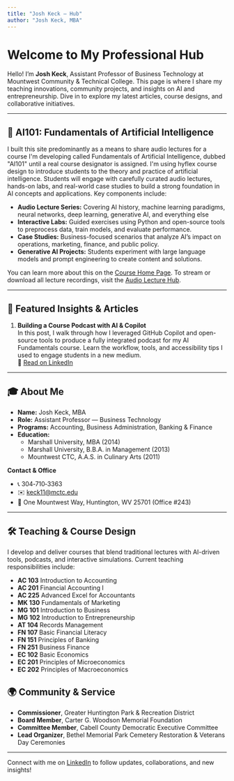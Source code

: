 ```yaml
---
title: "Josh Keck — Hub"
author: "Josh Keck, MBA"
---
```


# Welcome to My Professional Hub

Hello! I’m **Josh Keck**, Assistant Professor of Business Technology at Mountwest Community & Technical College. This page is where I share my teaching innovations, community projects, and insights on AI and entrepreneurship. Dive in to explore my latest articles, course designs, and collaborative initiatives.

---

## 🤖 AI101: Fundamentals of Artificial Intelligence

I built this site predominantly as a means to share audio lectures for a course I'm developing called Fundamentals of Artificial Intelligence, dubbed "AI101" until a real course designator is assigned. I'm using hyflex course design to introduce students to the theory and practice of artificial intelligence. Students will engage with carefully curated audio lectures, hands-on labs, and real-world case studies to build a strong foundation in AI concepts and applications. Key components include:

- **Audio Lecture Series:** Covering AI history, machine learning paradigms, neural networks, deep learning, generative AI, and everything else
- **Interactive Labs:** Guided exercises using Python and open-source tools to preprocess data, train models, and evaluate performance.  
- **Case Studies:** Business-focused scenarios that analyze AI’s impact on operations, marketing, finance, and public policy.  
- **Generative AI Projects:** Students experiment with large language models and prompt engineering to create content and solutions.

You can learn more about this on the [Course Home Page](audio_lectures/ai101.md). To stream or download all lecture recordings, visit the [Audio Lecture Hub](audio_lectures/audio_lectures.md).

---

## 🌟 Featured Insights & Articles

1. **Building a Course Podcast with AI & Copilot**  
   In this post, I walk through how I leveraged GitHub Copilot and open-source tools to produce a fully integrated podcast for my AI Fundamentals course. Learn the workflow, tools, and accessibility tips I used to engage students in a new medium.  
   🔗 [Read on LinkedIn](https://www.linkedin.com/pulse/building-course-podcast-ai-copilot-josh-keck-dkrhe/?trackingId=wFpN%2BIFCTkC4P80Hn%2B3grQ%3D%3D)


---

## 🎓 About Me

- **Name:** Josh Keck, MBA  
- **Role:** Assistant Professor — Business Technology  
- **Programs:** Accounting, Business Administration, Banking & Finance  
- **Education:**  
  - Marshall University, MBA (2014)  
  - Marshall University, B.B.A. in Management (2013)  
  - Mountwest CTC, A.A.S. in Culinary Arts (2011)

**Contact & Office**  
- 📞 304‑710‑3363  
- ✉️ keck11@mctc.edu  
- 🏢 One Mountwest Way, Huntington, WV 25701  (Office #243)  

---

## 🛠️ Teaching & Course Design

I develop and deliver courses that blend traditional lectures with AI-driven tools, podcasts, and interactive simulations. Current teaching responsibilities include:

- **AC 103** Introduction to Accounting  
- **AC 201** Financial Accounting I  
- **AC 225** Advanced Excel for Accountants  
- **MK 130** Fundamentals of Marketing  
- **MG 101** Introduction to Business  
- **MG 102** Introduction to Entrepreneurship  
- **AT 104** Records Management  
- **FN 107** Basic Financial Literacy  
- **FN 151** Principles of Banking  
- **FN 251** Business Finance  
- **EC 102** Basic Economics  
- **EC 201** Principles of Microeconomics  
- **EC 202** Principles of Macroeconomics


## 🌍 Community & Service

- **Commissioner**, Greater Huntington Park & Recreation District  
- **Board Member**, Carter G. Woodson Memorial Foundation  
- **Committee Member**, Cabell County Democratic Executive Committee  
- **Lead Organizer**, Bethel Memorial Park Cemetery Restoration & Veterans Day Ceremonies

---


Connect with me on [LinkedIn](https://www.linkedin.com/in/josh-keck/) to follow updates, collaborations, and new insights!  
